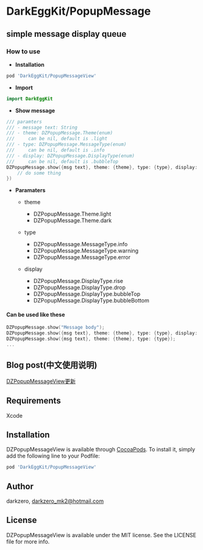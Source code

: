 # DarkEggKit/PopupMessage

## simple message display queue

### How to use

* **Installation**
```ruby
pod 'DarkEggKit/PopupMessageView'
```

* **Import**

```Swift
import DarkEggKit
```

* **Show message**

```Swift
/// paramters
/// - message text: String
/// - theme: DZPopupMessage.Theme(enum)
///     can be nil, default is .light
/// - type: DZPopupMessage.MessageType(enum)
///     can be nil, default is .info
/// - display: DZPopupMessage.DisplayType(enum)
///     can be nil, default is .bubbleTop
DZPopupMessage.show({msg text}, theme: {theme}, type: {type}, display: {display}, callback: {
    // do some thing
})
```

* **Paramaters**
    * theme
        - DZPopupMessage.Theme.light
        - DZPopupMessage.Theme.dark
        
    * type
        - DZPopupMessage.MessageType.info
        - DZPopupMessage.MessageType.warning
        - DZPopupMessage.MessageType.error
        
    * display
        - DZPopupMessage.DisplayType.rise
        - DZPopupMessage.DisplayType.drop
        - DZPopupMessage.DisplayType.bubbleTop
        - DZPopupMessage.DisplayType.bubbleBottom

#### Can be used like these

```Swift
DZPopupMessage.show("Message body");
DZPopupMessage.show({msg text}, theme: {theme}, type: {type}, display: {display});
DZPopupMessage.show({msg text}, theme: {theme}, type: {type});
...
```

## Blog post(中文使用说明)
[DZPopupMessageView更新](https://darkzero.me/blog/2019/01/27/dzpopupmessageview%E6%9B%B4%E6%96%B0/)

## Requirements
Xcode

## Installation

DZPopupMessageView is available through [CocoaPods](http://cocoapods.org). To install
it, simply add the following line to your Podfile:

```ruby
pod 'DarkEggKit/PopupMessageView'
```

## Author

darkzero, darkzero_mk2@hotmail.com

## License

DZPopupMessageView is available under the MIT license. See the LICENSE file for more info.
